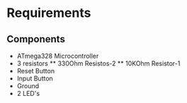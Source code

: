 # Requirements
## Components
* ATmega328 Microcontroller
* 3 resistors
** 330Ohm Resistos-2
** 10KOhm Resistor-1
* Reset Button
* Input Button
* Ground
* 2 LED's
